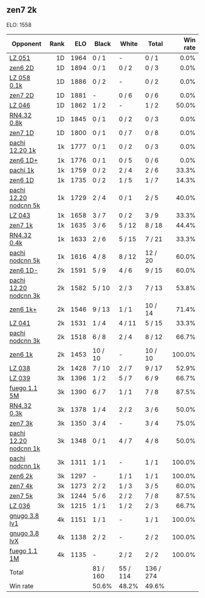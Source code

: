 ## zen7 2k ##

ELO: 1558

Opponent | Rank | ELO | Black | White | Total | Win rate
---------|-----:|----:|-------|-------|-------|-------:
[LZ 051](LZ%20051.md) | 1D | 1964 | 0 / 1 | - | 0 / 1 | 0.0%
[zen6 2D](zen6%202D.md) | 1D | 1894 | 0 / 1 | 0 / 2 | 0 / 3 | 0.0%
[LZ 058 0.1k](LZ%20058%200.1k.md) | 1D | 1886 | 0 / 2 | - | 0 / 2 | 0.0%
[zen7 2D](zen7%202D.md) | 1D | 1881 | - | 0 / 6 | 0 / 6 | 0.0%
[LZ 046](LZ%20046.md) | 1D | 1862 | 1 / 2 | - | 1 / 2 | 50.0%
[RN4.32 0.8k](RN4.32%200.8k.md) | 1D | 1845 | 0 / 1 | 0 / 2 | 0 / 3 | 0.0%
[zen7 1D](zen7%201D.md) | 1D | 1800 | 0 / 1 | 0 / 7 | 0 / 8 | 0.0%
[pachi 12.20 1k](pachi%2012.20%201k.md) | 1k | 1777 | 0 / 1 | 0 / 2 | 0 / 3 | 0.0%
[zen6 1D+](zen6%201D+.md) | 1k | 1776 | 0 / 1 | 0 / 5 | 0 / 6 | 0.0%
[pachi 1k](pachi%201k.md) | 1k | 1759 | 0 / 2 | 2 / 4 | 2 / 6 | 33.3%
[zen6 1D](zen6%201D.md) | 1k | 1735 | 0 / 2 | 1 / 5 | 1 / 7 | 14.3%
[pachi 12.20 nodcnn 5k](pachi%2012.20%20nodcnn%205k.md) | 1k | 1729 | 2 / 4 | 0 / 1 | 2 / 5 | 40.0%
[LZ 043](LZ%20043.md) | 1k | 1658 | 3 / 7 | 0 / 2 | 3 / 9 | 33.3%
[zen7 1k](zen7%201k.md) | 1k | 1635 | 3 / 6 | 5 / 12 | 8 / 18 | 44.4%
[RN4.32 0.4k](RN4.32%200.4k.md) | 1k | 1633 | 2 / 6 | 5 / 15 | 7 / 21 | 33.3%
[pachi nodcnn 5k](pachi%20nodcnn%205k.md) | 1k | 1616 | 4 / 8 | 8 / 12 | 12 / 20 | 60.0%
[zen6 1D-](zen6%201D-.md) | 2k | 1591 | 5 / 9 | 4 / 6 | 9 / 15 | 60.0%
[pachi 12.20 nodcnn 3k](pachi%2012.20%20nodcnn%203k.md) | 2k | 1582 | 5 / 10 | 2 / 3 | 7 / 13 | 53.8%
[zen6 1k+](zen6%201k+.md) | 2k | 1546 | 9 / 13 | 1 / 1 | 10 / 14 | 71.4%
[LZ 041](LZ%20041.md) | 2k | 1531 | 1 / 4 | 4 / 11 | 5 / 15 | 33.3%
[pachi nodcnn 3k](pachi%20nodcnn%203k.md) | 2k | 1518 | 6 / 8 | 2 / 4 | 8 / 12 | 66.7%
[zen6 1k](zen6%201k.md) | 2k | 1453 | 10 / 10 | - | 10 / 10 | 100.0%
[LZ 038](LZ%20038.md) | 2k | 1428 | 7 / 10 | 2 / 7 | 9 / 17 | 52.9%
[LZ 039](LZ%20039.md) | 3k | 1396 | 1 / 2 | 5 / 7 | 6 / 9 | 66.7%
[fuego 1.1 5M](fuego%201.1%205M.md) | 3k | 1390 | 6 / 7 | 1 / 1 | 7 / 8 | 87.5%
[RN4.32 0.3k](RN4.32%200.3k.md) | 3k | 1378 | 1 / 4 | 2 / 2 | 3 / 6 | 50.0%
[zen7 3k](zen7%203k.md) | 3k | 1350 | 3 / 4 | - | 3 / 4 | 75.0%
[pachi 12.20 nodcnn 1k](pachi%2012.20%20nodcnn%201k.md) | 3k | 1348 | 0 / 1 | 4 / 7 | 4 / 8 | 50.0%
[pachi nodcnn 1k](pachi%20nodcnn%201k.md) | 3k | 1311 | 1 / 1 | - | 1 / 1 | 100.0%
[zen6 2k](zen6%202k.md) | 3k | 1297 | - | 1 / 1 | 1 / 1 | 100.0%
[zen7 4k](zen7%204k.md) | 3k | 1273 | 2 / 2 | 1 / 3 | 3 / 5 | 60.0%
[zen7 5k](zen7%205k.md) | 3k | 1244 | 5 / 6 | 2 / 2 | 7 / 8 | 87.5%
[LZ 036](LZ%20036.md) | 3k | 1215 | 1 / 1 | 1 / 2 | 2 / 3 | 66.7%
[gnugo 3.8 lv1](gnugo%203.8%20lv1.md) | 4k | 1151 | 1 / 1 | - | 1 / 1 | 100.0%
[gnugo 3.8 lvX](gnugo%203.8%20lvX.md) | 4k | 1138 | 2 / 2 | - | 2 / 2 | 100.0%
[fuego 1.1 1M](fuego%201.1%201M.md) | 4k | 1135 | - | 2 / 2 | 2 / 2 | 100.0%
Total | | | 81 / 160 | 55 / 114 | 136 / 274 | 
Win rate| | | 50.6% | 48.2% | 49.6% | 

